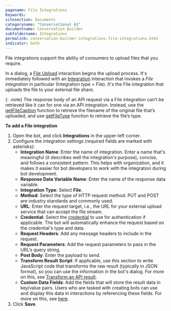 ```yaml
---
pagename: File Integrations
Keywords:
sitesection: Documents
categoryname: "Conversational AI"
documentname: Conversation Builder
subfoldername: Integrations
permalink: conversation-builder-integrations-file-integrations.html
indicator: both
---
```


File integrations support the ability of consumers to upload files that you require.

In a dialog, a [File Upload](conversation-builder-interactions-integrations.html#file-upload-interactions) interaction begins the upload process. It's immediately followed with an [Integration](conversation-builder-interactions-integrations.html#integration-interactions) interaction that invokes a *File integration* in particular (Integration type = File). It's the File integration that uploads the file to your external file share.

{: .note}
The response body of an API request via a File integration can’t be retrieved like it can for one via an API integration. Instead, use the [getFileCaption](conversation-builder-scripting-functions-get-integration-data.html#get-file-name) function to retrieve the filename of the original file that’s uploaded, and use [getFileType](conversation-builder-scripting-functions-get-integration-data.html#get-file-type) function to retrieve the file’s type.

**To add a File integration**

1. Open the bot, and click **Integrations** in the upper-left corner.
2. Configure the integration settings (required fields are marked with asterisks):
    - **Integration Name**: Enter the name of integration. Enter a name that's meaningful (it describes well the integration's purpose), concise, and follows a consistent pattern. This helps with organization, and it makes it easier for bot developers to work with the integration during bot development.
    - **Response Data Variable Name**: Enter the name of the response data variable.
    - **Integration Type**: Select **File**.
    - **Method**: Select the type of HTTP request method. PUT and POST are industry standards and commonly used.
    - **URL**: Enter the request target, i.e., the URL for your external upload service that can accept the file stream.
    - **Credential**: Select the [credential](bot-accounts-credentials.html) to use for authentication if applicable. The bot will automatically enhance the request based on the credential's type and data.
    - **Request Headers**: Add any message headers to include in the request.
    - **Request Parameters**: Add the request parameters to pass in the URL’s query string.
    - **Post Body**: Enter the payload to send.
    - **Transform Result Script**: If applicable, use this section to write JavaScript code that transforms the raw result (typically in JSON format), so you can use the information in the bot's dialog. For more on this, see [Transform an API result](conversation-builder-integrations-integration-basics.html#transform-an-api-result).
    - **Custom Data Fields**: Add the fields that will store the result data in key/value pairs. Users who are tasked with creating bots can use and display this data in interactions by referencing these fields. For more on this, see [here](conversation-builder-integrations-integration-basics.html#process-api-results-with-custom-data-fields).
3. Click **Save**.